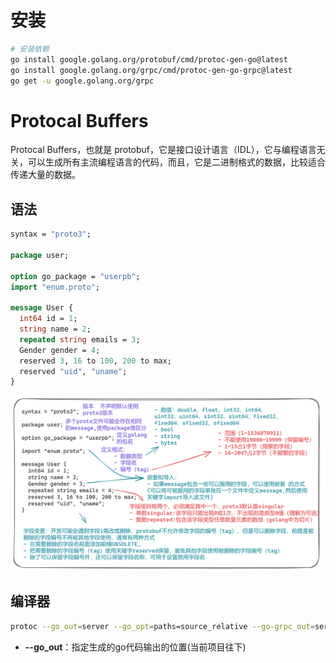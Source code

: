 # 安装

```bash
# 安装依赖
go install google.golang.org/protobuf/cmd/protoc-gen-go@latest
go install google.golang.org/grpc/cmd/protoc-gen-go-grpc@latest
go get -u google.golang.org/grpc

```

# Protocal Buffers

Protocal Buffers，也就是 protobuf，它是接口设计语言（IDL），它与编程语言无关，可以生成所有主流编程语言的代码，而且，它是二进制格式的数据，比较适合传递大量的数据。

## 语法

```protobuf
syntax = "proto3";

package user;

option go_package = "userpb";
import "enum.proto";

message User {
  int64 id = 1;
  string name = 2;
  repeated string emails = 3;
  Gender gender = 4;
  reserved 3, 16 to 100, 200 to max;
  reserved "uid", "uname";
}
```

![image-20240413182110007](./assets/image-20240413182110007.png)

## 编译器

```bash
protoc --go_out=server --go_opt=paths=source_relative --go-grpc_out=server --go-grpc_opt=paths=source_relative -I proto proto/chat.proto
```

- **--go_out**：指定生成的go代码输出的位置(当前项目往下)
